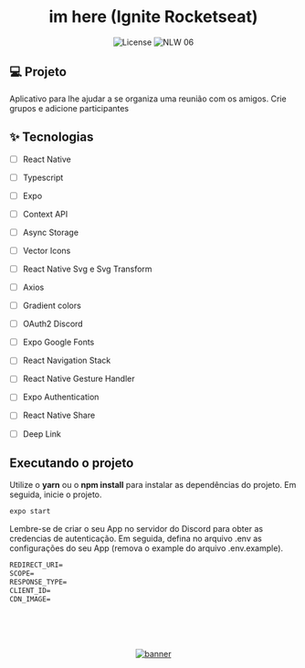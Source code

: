 <h1 align="center">
    im here (Ignite Rocketseat)
</h1>

<p align="center">
  <img alt="License" src="https://img.shields.io/static/v1?label=license&message=MIT&color=E51C44&labelColor=0A1033">

 <img src="https://img.shields.io/static/v1?label=NLW&message=06&color=E51C44&labelColor=0A1033" alt="NLW 06" />
</p>



## 💻 Projeto
Aplicativo para lhe ajudar a se organiza uma reunião com os amigos. Crie grupos e adicione participantes

## ✨ Tecnologias

-   [ ] React Native
-   [ ] Typescript
-   [ ] Expo
-   [ ] Context API
-   [ ] Async Storage
-   [ ] Vector Icons
-   [ ] React Native Svg e Svg Transform
-   [ ] Axios
-   [ ] Gradient colors
-   [ ] OAuth2 Discord 
-   [ ] Expo Google Fonts
-   [ ] React Navigation Stack
-   [ ] React Native Gesture Handler
-   [ ] Expo Authentication
-   [ ] React Native Share
-   [ ] Deep Link


## Executando o projeto

Utilize o **yarn** ou o **npm install** para instalar as dependências do projeto.
Em seguida, inicie o projeto.

```cl
expo start
```

Lembre-se de criar o seu App no servidor do Discord para obter as credencias de autenticação. Em seguida, defina no arquivo .env as configurações do seu App (remova o example do arquivo .env.example).
 
 ```cl
REDIRECT_URI=
SCOPE=
RESPONSE_TYPE=
CLIENT_ID=
CDN_IMAGE=
```

<br />

<!--START_SECTION:footer-->

<br />
<br />

<p align="center">
  <a href="https://discord.gg/rocketseat" target="_blank">
    <img align="center" src="https://storage.googleapis.com/golden-wind/comunidade/rodape.svg" alt="banner"/>
  </a>
</p>
